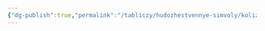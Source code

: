 ```yaml
---
{"dg-publish":true,"permalink":"/tabliczy/hudozhestvennye-simvoly/kolizej/","dgPassFrontmatter":true}
---
```



